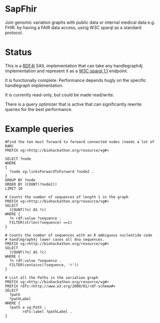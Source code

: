 # SapFhir

Join genomic variation graphs with public data or internal medical data e.g. FHIR.
by having a FAIR data access, using W3C sparql as a standard protocol.

# Status

This is a [RDF4j](https://rdf4j.org/) SAIL implementation that can take any handlegraph4j 
implementation and represent it as a [W3C sparql 1.1](https://www.w3.org/TR/sparql11-query/) endpoint. 

It is functionally complete. Performance depends hugly on the specific handlegraph implementation.

It is currently read-only, but could be made read/write.

There is a query optimizer that is active that can significantly rewrite queries for the best
performance.

# Example queries

```sparql
#Find the ten most forward to forward connected nodes (needs a lot of RAM)
PREFIX vg:<http://biohackathon.org/resource/vg#> 

SELECT ?node 
WHERE 
{
  ?node vg:linksForwardToForward ?node2 .
} 
GROUP BY ?node 
ORDER BY (COUNT(?node2)) 
LIMIT 10
```

```sparql
# Counts the number of sequences of length 1 in the graph
PREFIX vg:<http://biohackathon.org/resource/vg#>
SELECT 
  (COUNT(?n) AS ?c)
WHERE {
  ?n rdf:value ?sequence .
  FILTER(strlen(?sequence) ==1)
}
```

```sparql
# Counts the number of sequences with an R ambiguous nucleotide code
# handlegraph4j lower cases all dna sequences.
PREFIX vg:<http://biohackathon.org/resource/vg#>
SELECT 
  (COUNT(?n) AS ?c)
WHERE {
  ?n rdf:value ?sequence .
  FILTER(contains(?sequence, 'r'))
}
```

```sparql
# List all the Paths in the variation graph
PREFIX vg:<http://biohackathon.org/resource/vg#>
PREFIX rdfs:<http://www.w3.org/2000/01/rdf-schema#>
SELECT 
  ?path 
  ?pathLabel
WHERE {
  ?path a vg:Path ;
        rdfs:label ?pathLabel .
}
```



